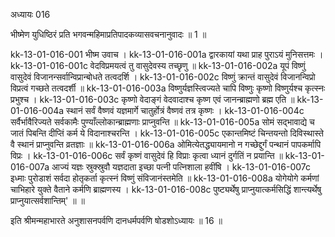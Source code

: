 अध्यायः 016

भीष्मेण युधिष्ठिरं प्रति भगवन्महिमाप्रतिपादकव्यासवचनानुवादः ॥ 1 ॥	

kk-13-01-016-001	भीष्म उवाच ।
kk-13-01-016-001a	द्वारकायां यथा प्राह पुराऽयं मुनिसत्तमः ।
kk-13-01-016-001c	वेदविप्रमयत्वं तु वासुदेवस्य तच्छृणु ॥
kk-13-01-016-002a	यूपं विष्णुं वासुदेवं विजानन्सर्वान्विप्रान्बोधते तत्वदर्शि ।
kk-13-01-016-002c	विष्णुं क्रान्तं वासुदेवं विजानन्विप्रो विप्रत्वं गच्छते तत्वदर्शी ॥
kk-13-01-016-003a	विष्णुर्यज्ञस्त्विज्यते चापि विष्णुः कृष्णो विष्णुर्यश्च कृत्स्नः प्रभुश्च ।
kk-13-01-016-003c	कृष्णो वेदाङ्गं वेदवादाश्च कृष्ण एवं जानन्ब्राह्मणो ब्रह्म एति ॥
kk-13-01-016-004a	स्थानं सर्वं वैष्णवं यज्ञमार्गे चातुर्होत्रं वैष्णवं तत्र कृष्णः ।
kk-13-01-016-004c	सर्वैर्भावैरिज्यते सर्वकामैः पुण्याँल्लोकान्ब्राह्मणाः प्राप्नुवन्ति ॥
kk-13-01-016-005a	सोमं सद्भावाद्ये च जातं पिबन्ति दीप्तिं कर्म ये विदानाश्चरन्ति ।
kk-13-01-016-005c	एकान्तमिष्टं चिन्तयन्तो दिविस्थास्ते वै स्थानं प्राप्नुवन्ति व्रतज्ञाः ॥
kk-13-01-016-006a	ओमित्येतद्ध्यायमानो न गच्छेद्दुर्गं पन्थानं पापकर्मापि विप्रः ।
kk-13-01-016-006c	सर्वं कृष्णं वासुदेवं हि विप्राः कृत्वा ध्यानं दुर्गतिं न प्रयान्ति ॥
kk-13-01-016-007a	आज्यं यज्ञः स्रुक्स्रुवौ यज्ञदाता इच्छा पत्नी पत्निशाला हवींषि ।
kk-13-01-016-007c	इध्माः पुरोडाशं सर्वदा होतृकर्ता कृत्स्नं विष्णुं संविजानंस्तमेति ॥
kk-13-01-016-008a	योगेयोगे कर्मणां चाभिहारे युक्ते वैताने कर्मणि ब्राह्मणस्य ।
kk-13-01-016-008c	पुष्ट्यर्थेषु प्राप्नुयात्कर्मसिद्धिं शान्त्यर्थेषु प्राप्नुयात्सर्वशान्तिम्' ॥ ॥

इति श्रीमन्महाभारते अनुशासनपर्वणि दानधर्मपर्वणि षोडशोऽध्यायः ॥ 16 ॥
